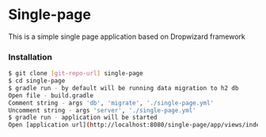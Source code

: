 # Single-page

This is a simple single page application based on Dropwizard framework

### Installation

```sh
$ git clone [git-repo-url] single-page
$ cd single-page
$ gradle run - by default will be running data migration to h2 db
Open file - build.gradle
Comment string - args 'db', 'migrate', './single-page.yml'
Uncomment string - args 'server', './single-page.yml'
$ gradle run - application will be started
Open [application url](http://localhost:8080/single-page/app/views/index.html) in your browser
```
